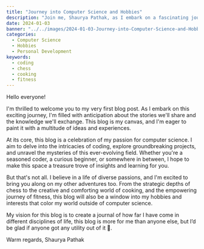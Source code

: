 ```yaml
---
title: "Journey into Computer Science and Hobbies"
description: "Join me, Shaurya Pathak, as I embark on a fascinating journey exploring the realms of computer science and my diverse hobbies. From coding intricacies to the strategic game of chess, the art of cooking, and the empowering world of fitness, this blog is a tapestry of my passions."
date: 2024-01-03
banner: "../../images/2024-01-03-Journey-into-Computer-Science-and-Hobbies-banner-image.png"
categories: 
  - Computer Science
  - Hobbies
  - Personal Development
keywords: 
  - coding
  - chess
  - cooking
  - fitness
---
```


Hello everyone!

I'm thrilled to welcome you to my very first blog post. As I embark on this exciting journey, I'm filled with anticipation about the stories we'll share and the knowledge we'll exchange. This blog is my canvas, and I'm eager to paint it with a multitude of ideas and experiences.

At its core, this blog is a celebration of my passion for computer science. I aim to delve into the intricacies of coding, explore groundbreaking projects, and unravel the mysteries of this ever-evolving field. Whether you're a seasoned coder, a curious beginner, or somewhere in between, I hope to make this space a treasure trove of insights and learning for you.

But that's not all. I believe in a life of diverse passions, and I'm excited to bring you along on my other adventures too. From the strategic depths of chess to the creative and comforting world of cooking, and the empowering journey of fitness, this blog will also be a window into my hobbies and interests that color my world outside of computer science.

My vision for this blog is to create a journal of how far I have come in different disciplines of life, this blog is more for me than anyone else, but I’d be glad if anyone got any utility out of it 🙂.

Warm regards,
Shaurya Pathak
